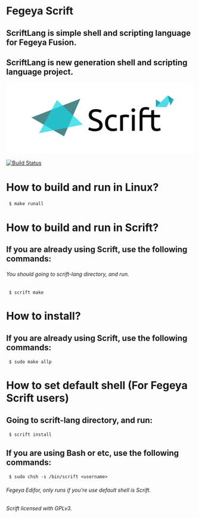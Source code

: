 # Fegeya Scrift
## ScriftLang is simple shell and scripting language for Fegeya Fusion.

## ScriftLang is new generation shell and scripting language project.

![Scrift](docs/resource/Scrift.png)

[![Build Status](https://dev.azure.com/ferhatgectao/scrift-lang/_apis/build/status/FerhatGec.scrift-lang?branchName=master)](https://dev.azure.com/ferhatgectao/scrift-lang/_build/latest?definitionId=1&branchName=master)


# How to build and run in Linux?

```
 $ make runall 
```
# How to build and run in Scrift?
## If you are already using Scrift, use the following commands:

###### You should going to scrift-lang directory, and run.
```
 $ scrift make
```

# How to install?
## If you are already using Scrift, use the following commands:

```
 $ sudo make allp
```

# How to set default shell (For Fegeya Scrift users)
## Going to scrift-lang directory, and run:

```
 $ scrift install
```



## If you are using Bash or etc, use the following commands:

```
 $ sudo chsh -s /bin/scrift <username>
```


###### Fegeya Edifor, only runs if you're use default shell is Scrift.

###### Scrift licensed with GPLv3.
